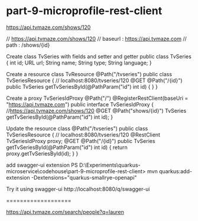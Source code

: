 # part-9-microprofile-rest-client

https://api.tvmaze.com/shows/120

// https://api.tvmaze.com/shows/120
// baseurl : https://api.tvmaze.com
// path : /shows/{id}

Create class TvSeries  with fields and setter and getter
public class TvSeries {
    int id;
    URL url;
    String name;
    String type;
    String language;
}

Create a resource class TvResource
@Path("/tvseries")
public class TvSeriesResource {
   // localhost:8080/tvseries/120
   @GET
   @Path("/{id}")
   public TvSeries getTvSeriesById(@PathParam("id") int id) {
   }
}


Create a proxy  TvSeriesIdProxy
@Path("/")
@RegisterRestClient(baseUri = "https://api.tvmaze.com")
public interface TvSeriesIdProxy {
    //https://api.tvmaze.com/shows/120
    @GET
    @Path("shows/{id}")
    TvSeries getTvSeriesById(@PathParam("id") int id);
}

Update the resource class 
@Path("/tvseries")
public class TvSeriesResource {
   // localhost:8080/tvseries/120
   @RestClient
   TvSeriesIdProxy proxy;
   @GET
   @Path("/{id}")
   public TvSeries getTvSeriesById(@PathParam("id") int id) {
     return proxy.getTvSeriesById(id);
   }
}


add swagger-ui extension
PS D:\Experiments\quarkus-microservice\codehouse\part-9-microprofile-rest-client> mvn quarkus:add-extension -Dextensions="quarkus-smallrye-openapi"

Try it using swagger-ui 
http://localhost:8080/q/swagger-ui

===================

https://api.tvmaze.com/search/people?q=lauren